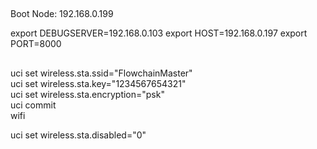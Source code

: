 

##

Boot Node: 192.168.0.199


export DEBUGSERVER=192.168.0.103
export HOST=192.168.0.197
export PORT=8000

##

uci set wireless.sta.ssid="FlowchainMaster"  
uci set wireless.sta.key="1234567654321"  
uci set wireless.sta.encryption="psk"  
uci commit  
wifi  



uci set wireless.sta.disabled="0"  
